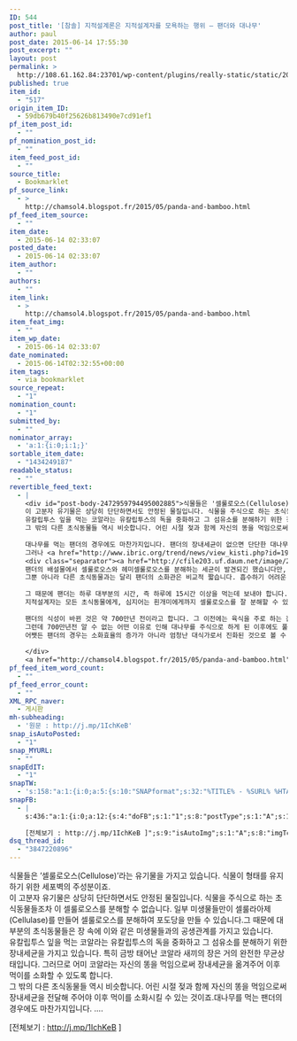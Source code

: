 ```yaml
---
ID: 544
post_title: '[참솔] 지적설계론은 지적설계자를 모욕하는 행위 – 팬더와 대나무'
author: paul
post_date: 2015-06-14 17:55:30
post_excerpt: ""
layout: post
permalink: >
  http://108.61.162.84:23701/wp-content/plugins/really-static/static/2015/06/%ec%b0%b8%ec%86%94-%ec%a7%80%ec%a0%81%ec%84%a4%ea%b3%84%eb%a1%a0%ec%9d%80-%ec%a7%80%ec%a0%81%ec%84%a4%ea%b3%84%ec%9e%90%eb%a5%bc-%eb%aa%a8%ec%9a%95%ed%95%98%eb%8a%94-%ed%96%89%ec%9c%84/
published: true
item_id:
  - "517"
origin_item_ID:
  - 59db679b40f25626b813490e7cd91ef1
pf_item_post_id:
  - ""
pf_nomination_post_id:
  - ""
item_feed_post_id:
  - ""
source_title:
  - Bookmarklet
pf_source_link:
  - >
    http://chamsol4.blogspot.fr/2015/05/panda-and-bamboo.html
pf_feed_item_source:
  - ""
item_date:
  - 2015-06-14 02:33:07
posted_date:
  - 2015-06-14 02:33:07
item_author:
  - ""
authors:
  - ""
item_link:
  - >
    http://chamsol4.blogspot.fr/2015/05/panda-and-bamboo.html
item_feat_img:
  - ""
item_wp_date:
  - 2015-06-14 02:33:07
date_nominated:
  - 2015-06-14T02:32:55+00:00
item_tags:
  - via bookmarklet
source_repeat:
  - "1"
nomination_count:
  - "1"
submitted_by:
  - ""
nominator_array:
  - 'a:1:{i:0;i:1;}'
sortable_item_date:
  - "1434249187"
readable_status:
  - ""
revertible_feed_text:
  - |
    <div id="post-body-2472959794495002885">식물들은 '셀룰로오스(Cellulose)'라는 유기물을 가지고 있습니다. 식물이 형태를 유지하기 위한 세포벽의 주성분이죠.
    이 고분자 유기물은 상당히 단단하면서도 안정된 물질입니다. 식물을 주식으로 하는 초식동물들조차 이 셀룰로오스를 분해할 수 없습니다. 일부 미생물들만이 셀룰라아제(Cellulase)를 만들어 셀룰로오스를 분해하여 포도당을 만들 수 있습니다.그 때문에 대부분의 초식동물들은 장 속에 이와 같은 미생물들과의 공생관계를 가지고 있습니다.
    유칼립투스 잎을 먹는 코알라는 유칼립투스의 독을 중화하고 그 섬유소를 분해하기 위한 장내세균을 가지고 있습니다. 특히 금방 태어난 코알라 새끼의 장은 거의 완전한 무균상태입니다. 그러므로 어미 코알라는 자신의 똥을 먹임으로써 장내세균을 옮겨주어 이후 먹이를 소화할 수 있도록 합니다.
    그 밖의 다른 초식동물들 역시 비슷합니다. 어린 시절 젖과 함께 자신의 똥을 먹임으로써 장내세균을 전달해 주어야 이후 먹이를 소화시킬 수 있는 것이죠.
    
    대나무를 먹는 팬더의 경우에도 마찬가지입니다. 팬더의 장내세균이 없으면 단단한 대나무 섬유질을 분해할 수가 없는 것입니다.
    그러나 <a href="http://www.ibric.org/trend/news/view_kisti.php?id=196014" target="_blank">팬더를 연구한 결과</a>, 먹은 대나무 셀룰로오스의 단지 8%만, 그리고 헤미셀룰로오스의 27%만 분해하여 소화할 수 있었습니다. 나머지는 똥으로 배설되어 버리는 것이었습니다.
    <div class="separator"><a href="http://cfile203.uf.daum.net/image/22503C4451AD4D402801BC"><img src="http://cfile203.uf.daum.net/image/22503C4451AD4D402801BC" alt="" width="320" height="213" border="0" /></a></div>
    팬더의 배설물에서 셀룰로오스와 헤미셀룰로오스를 분해하는 세균이 발견되긴 했습니다만, 그 양은 생각보다 적었습니다. 오히려 잡식동물인 사람보다 셀룰로오스를 분해하는 능력이 떨어진다는 것이죠.
    그뿐 아니라 다른 초식동물과는 달리 팬더의 소화관은 비교적 짧습니다. 흡수하기 어려운 식물성 먹이를 흡수할 시간도 짧다는 것이죠.
    
    그 때문에 팬더는 하루 대부분의 시간, 즉 하루에 15시간 이상을 먹는데 보내야 합니다. 그리고 먹은 대나무의 80% 이상을 그대로 배설해 버립니다.
    지적설계자는 모든 초식동물에게, 심지어는 흰개미에게까지 셀룰로오스를 잘 분해할 수 있는 미생물을 넣어주었으면서 왜 팬더에게는 그런 미생물을 넣어주지 않았을까요?
    
    팬더의 식성이 바뀐 것은 약 700만년 전이라고 합니다. 그 이전에는 육식을 주로 하는 잡식이었죠. 지금도 팬더의 장내세균은 초식동물보다는 육식동물의 장내세균에 더 가깝습니다. 다만 잡식이므로 풀을 소화할 수 있는 미생물도 가지고 있었습니다.
    그런데 700만년전 알 수 없는 어떤 이유로 인해 대나무를 주식으로 하게 된 이후에도 풀을 소화할 수 있는 미생물 덕에 효율은 낮지만 그럭저럭 영양분을 섭취할 수 있었습니다. 물론 그곳에 다른 천적이 있었다면 이런 낮은 효율성으로 살 수 없었겠지만 말입니다.
    어쨋든 팬더의 경우는 소화효율의 증가가 아니라 엄청난 대식가로서 진화된 것으로 볼 수 있습니다.
    
    </div>
    <a href="http://chamsol4.blogspot.fr/2015/05/panda-and-bamboo.html">푸른 소나무숲 - 꿈을 꾸되 늘 깨어 있으라: 지적설계론은 지적설계자를 모욕하는 행위 - 팬더와 대나무</a>.
pf_feed_item_word_count:
  - ""
pf_feed_error_count:
  - ""
XML_RPC_naver:
  - 게시판
mh-subheading:
  - '원문 : http://j.mp/1IchKeB'
snap_isAutoPosted:
  - "1"
snap_MYURL:
  - ""
snapEdIT:
  - "1"
snapTW:
  - 's:158:"a:1:{i:0;a:5:{s:10:"SNAPformat";s:32:"%TITLE% - %SURL% %HTAGS% %HCATS%";s:8:"attchImg";s:1:"1";s:9:"isAutoImg";s:1:"A";s:8:"imgToUse";s:0:"";s:4:"doTW";i:0;}}";'
snapFB:
  - |
    s:436:"a:1:{i:0;a:12:{s:4:"doFB";s:1:"1";s:8:"postType";s:1:"A";s:10:"AttachPost";s:1:"2";s:10:"SNAPformat";s:94:"#폴아저씨의창조과학이야기 %HTAGS% %HCATS%
    
    [전체보기 : http://j.mp/1IchKeB ]";s:9:"isAutoImg";s:1:"A";s:8:"imgToUse";s:0:"";s:9:"isAutoURL";s:1:"A";s:8:"urlToUse";s:0:"";s:11:"isPrePosted";s:1:"1";s:8:"isPosted";s:1:"1";s:4:"pgID";s:31:"794323357332113_798588126905636";s:5:"pDate";s:19:"2015-06-14 08:55:49";}}";
dsq_thread_id:
  - "3847220896"
---
```

<div id="post-body-2472959794495002885">식물들은 ’셀룰로오스(Cellulose)’라는 유기물을 가지고 있습니다. 식물이 형태를 유지하기 위한 세포벽의 주성분이죠.<br />
이 고분자 유기물은 상당히 단단하면서도 안정된 물질입니다. 식물을 주식으로 하는 초식동물들조차 이 셀룰로오스를 분해할 수 없습니다. 일부 미생물들만이 셀룰라아제(Cellulase)를 만들어 셀룰로오스를 분해하여 포도당을 만들 수 있습니다.그 때문에 대부분의 초식동물들은 장 속에 이와 같은 미생물들과의 공생관계를 가지고 있습니다.<br />
유칼립투스 잎을 먹는 코알라는 유칼립투스의 독을 중화하고 그 섬유소를 분해하기 위한 장내세균을 가지고 있습니다. 특히 금방 태어난 코알라 새끼의 장은 거의 완전한 무균상태입니다. 그러므로 어미 코알라는 자신의 똥을 먹임으로써 장내세균을 옮겨주어 이후 먹이를 소화할 수 있도록 합니다.<br />
그 밖의 다른 초식동물들 역시 비슷합니다. 어린 시절 젖과 함께 자신의 똥을 먹임으로써 장내세균을 전달해 주어야 이후 먹이를 소화시킬 수 있는 것이죠.대나무를 먹는 팬더의 경우에도 마찬가지입니다. ….</p>
<p>[전체보기 : <a href="http://j.mp/1IchKeB">http://j.mp/1IchKeB</a> ]</p>
</div>
